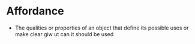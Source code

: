 # Affordance
- The qualities or properties of an object that define its possible uses or make clear giw ut can it should be used

